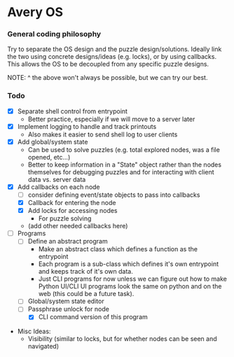 # Avery OS

### General coding philosophy

Try to separate the OS design and the puzzle design/solutions. Ideally link
the two using concrete designs/ideas (e.g. locks), or by using callbacks. This
allows the OS to be decoupled from any specific puzzle designs.

NOTE: ^ the above won't always be possible, but we can try our best.

### Todo

- [x] Separate shell control from entrypoint
  - Better practice, especially if we will move to a server later
- [x] Implement logging to handle and track printouts
  - Also makes it easier to send shell log to user clients
- [x] Add global/system state
  - Can be used to solve puzzles (e.g. total explored nodes, was a file opened, etc...)
  - Better to keep information in a "State" object rather than the nodes themselves for debugging puzzles and for interacting with client data vs. server data
- [x] Add callbacks on each node
  - [ ] consider defining event/state objects to pass into callbacks
  - [x] Callback for entering the node
  - [x] Add locks for accessing nodes
    - For puzzle solving
  - (add other needed callbacks here)
- [ ] Programs
  - [ ] Define an abstract program
    - Make an abstract class which defines a function as the entrypoint
    - Each program is a sub-class which defines it's own entrypoint and keeps track of it's own data.
    - Just CLI programs for now unless we can figure out how to make Python UI/CLI UI programs look the same on python and on the web (this could be a future task).
  - [ ] Global/system state editor
  - [ ] Passphrase unlock for node
    - [x] CLI command version of this program

- Misc Ideas:
  - Visibility (similar to locks, but for whether nodes can be seen and navigated)
